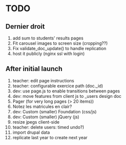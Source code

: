 # TODO

## Dernier droit
1. add sum to students' results pages
1. Fit carousel images to screen size (cropping??)
1. Fix validate_doc_update() to handle replication
1. host it publicly (nginx ssl with login)

## After initial launch
1. teacher: edit page instructions
1. teacher: configurable exercice path (doc._id)
1. dev: use page.js to enable transitions between pages
1. dev: move features from client js to _users design doc
1. Pager (for very long pages (> 20 items))
1. Notez les matricules en clair?
1. dev: Custom (smaller) Foundation (css/js)
1. dev: Custom (smaller) jQuery (js)
1. resize jpegs client-side
1. teacher: delete users: timed undo?)
1. import drupal data
1. replicate last year to create next year
